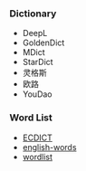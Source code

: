 ### Dictionary

- DeepL
- GoldenDict
- MDict
- StarDict
- 灵格斯
- 欧路
- YouDao

### Word List

- [ECDICT](https://github.com/skywind3000/ECDICT)
- [english-words](https://github.com/dwyl/english-words)
- [wordlist](http://www-personal.umich.edu/~jlawler/wordlist)

